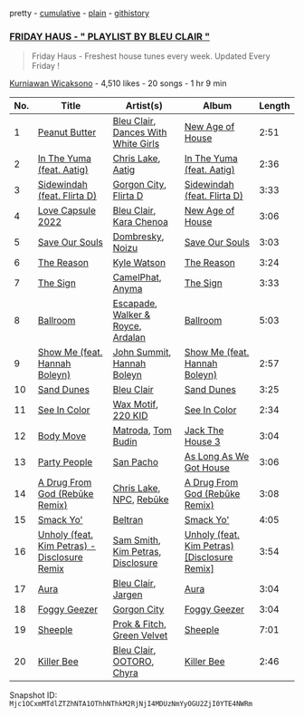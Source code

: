 pretty - [cumulative](/playlists/cumulative/6ZkpoSfbVoUoMm6rvrQEUm.md) - [plain](/playlists/plain/6ZkpoSfbVoUoMm6rvrQEUm) - [githistory](https://github.githistory.xyz/mackorone/spotify-playlist-archive/blob/main/playlists/plain/6ZkpoSfbVoUoMm6rvrQEUm)

### [FRIDAY HAUS \- " PLAYLIST BY BLEU CLAIR "](https://open.spotify.com/playlist/6ZkpoSfbVoUoMm6rvrQEUm)

> Friday Haus \- Freshest house tunes every week\. Updated Every Friday !

[Kurniawan Wicaksono](https://open.spotify.com/user/bleuclairmusic) - 4,510 likes - 20 songs - 1 hr 9 min

| No. | Title | Artist(s) | Album | Length |
|---|---|---|---|---|
| 1 | [Peanut Butter](https://open.spotify.com/track/7F2xg9REyaMDf9JHMV8V9S) | [Bleu Clair](https://open.spotify.com/artist/7kA4sEagpoNK91I7wr9tYr), [Dances With White Girls](https://open.spotify.com/artist/1XwL3qdo0jPmliKRgxY5TL) | [New Age of House](https://open.spotify.com/album/7zBY7JzAeooq0E8cMXmZ0X) | 2:51 |
| 2 | [In The Yuma \(feat\. Aatig\)](https://open.spotify.com/track/2e2yKavdT6WQzzMHwNtPFa) | [Chris Lake](https://open.spotify.com/artist/5Igpc9iLZ3YGtKeYfSrrOE), [Aatig](https://open.spotify.com/artist/21OabQwzpxuFNxp7p781Ao) | [In The Yuma \(feat\. Aatig\)](https://open.spotify.com/album/0JjZ7kWBexlcQJMCpZ2MZF) | 2:36 |
| 3 | [Sidewindah \(feat\. Flirta D\)](https://open.spotify.com/track/3NGC2t1KnSOFcDQv8EI2Pl) | [Gorgon City](https://open.spotify.com/artist/4VNQWV2y1E97Eqo2D5UTjx), [Flirta D](https://open.spotify.com/artist/2G9VTaPA12WZVovEImUtsR) | [Sidewindah \(feat\. Flirta D\)](https://open.spotify.com/album/43sQLpO0FFy5wfXcWyyXCm) | 3:33 |
| 4 | [Love Capsule 2022](https://open.spotify.com/track/5b4zsvZkgwco6bKXkdOdoF) | [Bleu Clair](https://open.spotify.com/artist/7kA4sEagpoNK91I7wr9tYr), [Kara Chenoa](https://open.spotify.com/artist/04V7QZJcbAQtBdSUgT6hPO) | [New Age of House](https://open.spotify.com/album/7zBY7JzAeooq0E8cMXmZ0X) | 3:06 |
| 5 | [Save Our Souls](https://open.spotify.com/track/6saObFGrPkd2rgXIHI1Zlv) | [Dombresky](https://open.spotify.com/artist/2GVtgxcx7jg5xVCZsIHSGN), [Noizu](https://open.spotify.com/artist/3VRyybsQu0MDG0F2LBxnv7) | [Save Our Souls](https://open.spotify.com/album/5zkAMtK4Yf2tn4Mt8ZRqZ3) | 3:03 |
| 6 | [The Reason](https://open.spotify.com/track/03GJQ4KeNYCyr2P7N45ajo) | [Kyle Watson](https://open.spotify.com/artist/7LJSAfWhO7jhjnewy6pKyZ) | [The Reason](https://open.spotify.com/album/52LZqPQzZHwR0tLq76E1w4) | 3:24 |
| 7 | [The Sign](https://open.spotify.com/track/0hjRzBuGh9qGGzcbW7xK12) | [CamelPhat](https://open.spotify.com/artist/240wlM8vDrf6S4zCyzGj2W), [Anyma](https://open.spotify.com/artist/4iBwchw0U0GZv5RfVYSMxN) | [The Sign](https://open.spotify.com/album/1ayB1Y1h0ZNW9MECEA7QSb) | 3:33 |
| 8 | [Ballroom](https://open.spotify.com/track/3dok2BteRgxI2czCkDh0PQ) | [Escapade](https://open.spotify.com/artist/1vhPtnpJjByJXh4S0EFHXm), [Walker & Royce](https://open.spotify.com/artist/1lAwVq9MxNJkB0dEY6xNoV), [Ardalan](https://open.spotify.com/artist/21j2G9IPn9QLHII7faCOsw) | [Ballroom](https://open.spotify.com/album/3pKvEE95kPUM0ysZ5FC96R) | 5:03 |
| 9 | [Show Me \(feat\. Hannah Boleyn\)](https://open.spotify.com/track/5U5Q3MbGlEc6q9NK9lMiPD) | [John Summit](https://open.spotify.com/artist/7kNqXtgeIwFtelmRjWv205), [Hannah Boleyn](https://open.spotify.com/artist/6EP96GaItADv1rNqR2oGIR) | [Show Me \(feat\. Hannah Boleyn\)](https://open.spotify.com/album/21aMLKMyG5sZZPTBswkYuQ) | 2:57 |
| 10 | [Sand Dunes](https://open.spotify.com/track/2Oh4jKif9YIlxbg8aX6Km0) | [Bleu Clair](https://open.spotify.com/artist/7kA4sEagpoNK91I7wr9tYr) | [Sand Dunes](https://open.spotify.com/album/7z4cJm01ThOpkmGdf6MoqC) | 3:25 |
| 11 | [See In Color](https://open.spotify.com/track/2RxDAFchouApF3yUwE6gxE) | [Wax Motif](https://open.spotify.com/artist/7zm3aSdmGiOkTt0aZFSO8R), [220 KID](https://open.spotify.com/artist/4Euia7UzdRshy1DJOSMTcs) | [See In Color](https://open.spotify.com/album/6JK0ooMtZxPQakH2bJJ5Yj) | 2:34 |
| 12 | [Body Move](https://open.spotify.com/track/1UyYIqE4bTokxEK0DUpzTM) | [Matroda](https://open.spotify.com/artist/45lcbTsX07JWzmTIjcdyBz), [Tom Budin](https://open.spotify.com/artist/1kwRrQDCpXpVliMDntpxCt) | [Jack The House 3](https://open.spotify.com/album/2JLEygazGNxcACvaFLNRmC) | 3:04 |
| 13 | [Party People](https://open.spotify.com/track/2SFWE1auB7CV3vw4AHKdD2) | [San Pacho](https://open.spotify.com/artist/5jBerZvTAajwYvdxt3UhgU) | [As Long As We Got House](https://open.spotify.com/album/5i2am7GXU3ROJFU8nOPnUz) | 3:06 |
| 14 | [A Drug From God \(Rebūke Remix\)](https://open.spotify.com/track/2O0ESQqVFf95Hcm6NMeEON) | [Chris Lake](https://open.spotify.com/artist/5Igpc9iLZ3YGtKeYfSrrOE), [NPC](https://open.spotify.com/artist/3YEsNNbHlb88K9QCog4R0Y), [Rebūke](https://open.spotify.com/artist/113reBz1jA6rVxbXl55mlj) | [A Drug From God \(Rebūke Remix\)](https://open.spotify.com/album/3m9iHkgf9wX6fM5ZekvZPZ) | 3:08 |
| 15 | [Smack Yo'](https://open.spotify.com/track/2UdCQIDwFvGhslUYZH5tRR) | [Beltran](https://open.spotify.com/artist/1jgSqmZTBltb5O2L7ErmEP) | [Smack Yo'](https://open.spotify.com/album/22zxJTlAohxTyPwxjrfwqm) | 4:05 |
| 16 | [Unholy \(feat\. Kim Petras\) \- Disclosure Remix](https://open.spotify.com/track/2Tl5fhF4itz5VeXHRVGIO5) | [Sam Smith](https://open.spotify.com/artist/2wY79sveU1sp5g7SokKOiI), [Kim Petras](https://open.spotify.com/artist/3Xt3RrJMFv5SZkCfUE8C1J), [Disclosure](https://open.spotify.com/artist/6nS5roXSAGhTGr34W6n7Et) | [Unholy \(feat\. Kim Petras\) \[Disclosure Remix\]](https://open.spotify.com/album/1Ta4wnFWj2Ej3JheWSdjtj) | 3:54 |
| 17 | [Aura](https://open.spotify.com/track/2Bj5ZUeHEke7ovkkpPbG7d) | [Bleu Clair](https://open.spotify.com/artist/7kA4sEagpoNK91I7wr9tYr), [Jargen](https://open.spotify.com/artist/7eNmYIb1F1EUjKBc4UIJBl) | [Aura](https://open.spotify.com/album/0itIElpJrQZ30aPUilSDgn) | 3:04 |
| 18 | [Foggy Geezer](https://open.spotify.com/track/1nOYPvqoAW6cZS7LmowdvW) | [Gorgon City](https://open.spotify.com/artist/4VNQWV2y1E97Eqo2D5UTjx) | [Foggy Geezer](https://open.spotify.com/album/2ARTpw5C9AyI3fOwEpGbyG) | 3:04 |
| 19 | [Sheeple](https://open.spotify.com/track/2z0oQAn7oK1nBxzk9XmKf9) | [Prok & Fitch](https://open.spotify.com/artist/62akbR2hpk0ArA98zOYNys), [Green Velvet](https://open.spotify.com/artist/3ABaec4jjl95VqmG1iD4k2) | [Sheeple](https://open.spotify.com/album/3GkPi7tkFqKqd3yiF0g6xD) | 7:01 |
| 20 | [Killer Bee](https://open.spotify.com/track/3vq4X1cphzASnVAPR3Tfqg) | [Bleu Clair](https://open.spotify.com/artist/7kA4sEagpoNK91I7wr9tYr), [OOTORO](https://open.spotify.com/artist/3kWLEfykUXgiuhbR2NwnLI), [Chyra](https://open.spotify.com/artist/0O6GiRrnADewkp91ELz39s) | [Killer Bee](https://open.spotify.com/album/2wggVJCG8JFzXKHg14zkyl) | 2:46 |

Snapshot ID: `Mjc1OCxmMTdlZTZhNTA1OThhNThkM2RjNjI4MDUzNmYyOGU2ZjI0YTE4NWRm`
